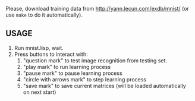 Please, download training data from http://yann.lecun.com/exdb/mnist/ (or use `make` to do it automatically).

USAGE
-----

1. Run mnist.lisp, wait.
1. Press buttons to interact with:
   1. "question mark" to test image recognition from testing set.
   1. "play mark" to run learning process
   1. "pause mark" to pause learning process
   1. "circle with arrows mark" to step learning process
   1. "save mark" to save current matrices (will be loaded automatically on next start)

